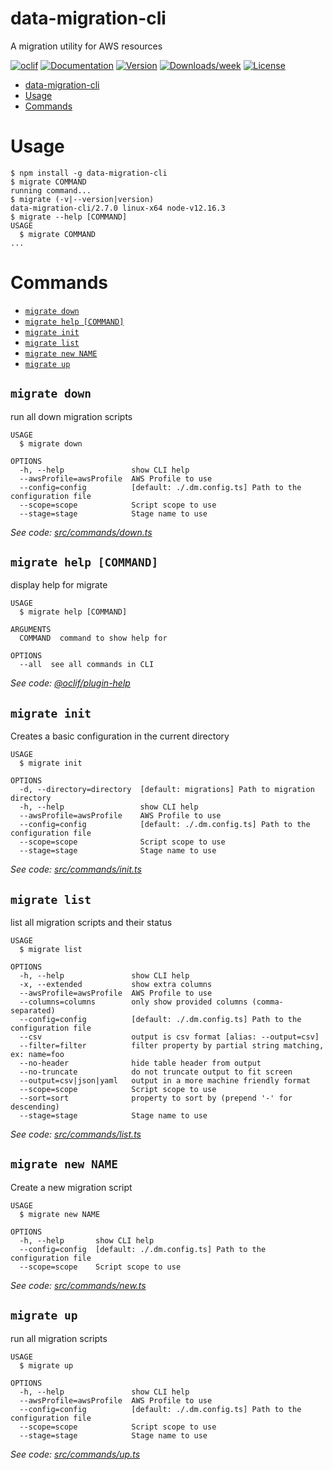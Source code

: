 # data-migration-cli

A migration utility for AWS resources

[![oclif](https://img.shields.io/badge/cli-oclif-brightgreen.svg)](https://oclif.io)
[![Documentation](https://img.shields.io/badge/documentation-view-blue)](https://data-migration.js.org/)
[![Version](https://img.shields.io/npm/v/data-migration-cli.svg)](https://npmjs.org/package/data-migration-cli)
[![Downloads/week](https://img.shields.io/npm/dw/data-migration-cli.svg)](https://npmjs.org/package/data-migration-cli)
[![License](https://img.shields.io/npm/l/data-migration-cli.svg)](https://github.com/drg-adaptive/data-migration/blob/master/package.json)

<!-- toc -->
* [data-migration-cli](#data-migration-cli)
* [Usage](#usage)
* [Commands](#commands)
<!-- tocstop -->

# Usage

<!-- usage -->
```sh-session
$ npm install -g data-migration-cli
$ migrate COMMAND
running command...
$ migrate (-v|--version|version)
data-migration-cli/2.7.0 linux-x64 node-v12.16.3
$ migrate --help [COMMAND]
USAGE
  $ migrate COMMAND
...
```
<!-- usagestop -->

# Commands

<!-- commands -->
* [`migrate down`](#migrate-down)
* [`migrate help [COMMAND]`](#migrate-help-command)
* [`migrate init`](#migrate-init)
* [`migrate list`](#migrate-list)
* [`migrate new NAME`](#migrate-new-name)
* [`migrate up`](#migrate-up)

## `migrate down`

run all down migration scripts

```
USAGE
  $ migrate down

OPTIONS
  -h, --help               show CLI help
  --awsProfile=awsProfile  AWS Profile to use
  --config=config          [default: ./.dm.config.ts] Path to the configuration file
  --scope=scope            Script scope to use
  --stage=stage            Stage name to use
```

_See code: [src/commands/down.ts](https://github.com/theBenForce/data-migration/blob/v2.7.0/src/commands/down.ts)_

## `migrate help [COMMAND]`

display help for migrate

```
USAGE
  $ migrate help [COMMAND]

ARGUMENTS
  COMMAND  command to show help for

OPTIONS
  --all  see all commands in CLI
```

_See code: [@oclif/plugin-help](https://github.com/oclif/plugin-help/blob/v2.2.3/src/commands/help.ts)_

## `migrate init`

Creates a basic configuration in the current directory

```
USAGE
  $ migrate init

OPTIONS
  -d, --directory=directory  [default: migrations] Path to migration directory
  -h, --help                 show CLI help
  --awsProfile=awsProfile    AWS Profile to use
  --config=config            [default: ./.dm.config.ts] Path to the configuration file
  --scope=scope              Script scope to use
  --stage=stage              Stage name to use
```

_See code: [src/commands/init.ts](https://github.com/theBenForce/data-migration/blob/v2.7.0/src/commands/init.ts)_

## `migrate list`

list all migration scripts and their status

```
USAGE
  $ migrate list

OPTIONS
  -h, --help               show CLI help
  -x, --extended           show extra columns
  --awsProfile=awsProfile  AWS Profile to use
  --columns=columns        only show provided columns (comma-separated)
  --config=config          [default: ./.dm.config.ts] Path to the configuration file
  --csv                    output is csv format [alias: --output=csv]
  --filter=filter          filter property by partial string matching, ex: name=foo
  --no-header              hide table header from output
  --no-truncate            do not truncate output to fit screen
  --output=csv|json|yaml   output in a more machine friendly format
  --scope=scope            Script scope to use
  --sort=sort              property to sort by (prepend '-' for descending)
  --stage=stage            Stage name to use
```

_See code: [src/commands/list.ts](https://github.com/theBenForce/data-migration/blob/v2.7.0/src/commands/list.ts)_

## `migrate new NAME`

Create a new migration script

```
USAGE
  $ migrate new NAME

OPTIONS
  -h, --help       show CLI help
  --config=config  [default: ./.dm.config.ts] Path to the configuration file
  --scope=scope    Script scope to use
```

_See code: [src/commands/new.ts](https://github.com/theBenForce/data-migration/blob/v2.7.0/src/commands/new.ts)_

## `migrate up`

run all migration scripts

```
USAGE
  $ migrate up

OPTIONS
  -h, --help               show CLI help
  --awsProfile=awsProfile  AWS Profile to use
  --config=config          [default: ./.dm.config.ts] Path to the configuration file
  --scope=scope            Script scope to use
  --stage=stage            Stage name to use
```

_See code: [src/commands/up.ts](https://github.com/theBenForce/data-migration/blob/v2.7.0/src/commands/up.ts)_
<!-- commandsstop -->
